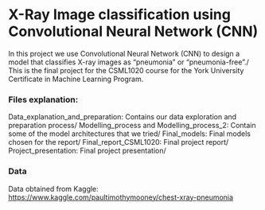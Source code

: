 # X-Ray Image classification using Convolutional Neural Network (CNN)

In this project we use Convolutional Neural Network (CNN) to design a model that classifies X-ray images as “pneumonia” or “pneumonia-free”./
This is the final project for the CSML1020 course for the York University Certificate in Machine Learning Program. 

### Files explanation: 
Data_explanation_and_preparation: Contains our data exploration and preparation process/
Modelling_process and Modelling_process_2: Contain some of the model architectures that we tried/
Final_models: Final models chosen for the report/
Final_report_CSML1020: Final project report/
Project_presentation: Final project presentation/

### Data
Data obtained from Kaggle: https://www.kaggle.com/paultimothymooney/chest-xray-pneumonia


